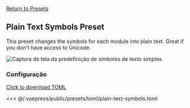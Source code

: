 [Return to Presets](/presets/#plain-text-symbols)

## Plain Text Symbols Preset

This preset changes the symbols for each module into plain text. Great if you don't have access to Unicode.

![Captura de tela da predefinição de símbolos de texto simples](/presets/img/plain-text-symbols.png)

### Configuração

[Click to download TOML](/presets/toml/plain-text-symbols.toml)

<<< @/.vuepress/public/presets/toml/plain-text-symbols.toml
